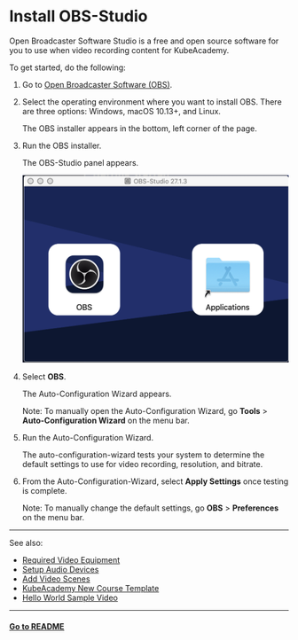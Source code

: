 # Install OBS-Studio

Open Broadcaster Software Studio is a free and open source software for you to use when video recording content for KubeAcademy.  

To get started, do the following:

1. Go to [Open Broadcaster Software (OBS)](https://obsproject.com/).
2. Select the operating environment where you want to install OBS. There are three options: Windows, macOS 10.13+, and Linux.

   The OBS installer appears in the bottom, left corner of the page.

3. Run the OBS installer.

   The OBS-Studio panel appears.

   ![OBS Studio panel](./images/obs-studio-icon.png)

4. Select **OBS**.

   The Auto-Configuration Wizard appears. 
   
   Note: To manually open the Auto-Configuration Wizard, go **Tools** > **Auto-Configuration Wizard** on the menu bar.

5. Run the Auto-Configuration Wizard.

   The auto-configuration-wizard tests your system to determine the default settings to use for video recording, resolution, and bitrate. 

6. From the Auto-Configuration-Wizard, select **Apply Settings** once testing is complete. 

   Note: To manually change the default settings, go **OBS** > **Preferences** on the menu bar.

----
See also:

- [Required Video Equipment](contributors-guide/contributor-onboarding/required-video-equipment.md)
- [Setup Audio Devices](contributors-guide/video-recording-guide/audio-device-setup.md)
- [Add Video Scenes](contributors-guide/video-recording-setup/add-video-scenes.md)
- [KubeAcademy New Course Template](contributors-guide/contributor-onboarding/kubeacademy-powerpoint-new-course-template.md)
- [Hello World Sample Video](contributors-guide/contributor-onboarding/hello-world-sample-video.md)

----
#### **[Go to README](README.md)** 
